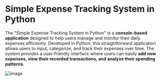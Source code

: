 # Simple Expense Tracking System in Python

The "Simple Expense Tracking System in Python" is a **console-based application** designed to help users manage and monitor their daily expenses efficiently. Developed in Python, this straightforward application allows users to input, categorize, and track their expenses over time. The system provides a user-friendly interface where users can easily **add new expenses, view their recorded transactions, and analyze their spending patterns.**

![image](https://github.com/prem-karanwal/Expense-Tracker/assets/113821428/7e5cf6eb-cd4d-4d14-9169-19372045cb58)
